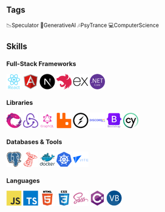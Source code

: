 ## Tags

📉Speculator 🤖GenerativeAI 🎶PsyTrance 💻ComputerScience

## Skills

### Full-Stack Frameworks

<p align='left'>
<!-- React -->
<img src="https://raw.githubusercontent.com/devicons/devicon/master/icons/react/react-original-wordmark.svg" alt="react" width="40" height="40"/>
<!-- Angular -->
<img src="https://raw.githubusercontent.com/devicons/devicon/master/icons/angularjs/angularjs-original.svg" alt="angular" width="40" height="40"/>
<!-- NextJs -->
<img src="https://github.com/devicons/devicon/blob/master/icons/nextjs/nextjs-original.svg" alt="nextJs" width="40" height="40"/>
  <!-- NestJS -->
<img src="https://raw.githubusercontent.com/devicons/devicon/master/icons/nestjs/nestjs-original.svg" alt="nestjs" width="40" height="40"/>
<!-- ExpressJS -->
<img src="https://raw.githubusercontent.com/devicons/devicon/master/icons/express/express-original.svg" alt="expressjs" width="40" height="40" style="background-color: white;"/>
<!-- .NETCore -->
<img src="https://raw.githubusercontent.com/devicons/devicon/master/icons/dotnetcore/dotnetcore-original.svg" alt="dotnet" width="40" height="40"/>
</p>

### Libraries

<p align='left'>
<!-- Rxjs -->
<img src="https://github.com/devicons/devicon/blob/master/icons/rxjs/rxjs-original.svg" alt="rxjs" width="40" height="40"/>
<!-- Redux -->
<img src="https://github.com/devicons/devicon/blob/master/icons/redux/redux-original.svg" alt="redux" width="40" height="40"/>
<!-- GraphQL -->
<img src="https://github.com/devicons/devicon/blob/master/icons/graphql/graphql-plain-wordmark.svg" alt="graphQL" width="40" height="40"/>
<!-- RabbitMQ -->
<img src="https://github.com/devicons/devicon/blob/master/icons/rabbitmq/rabbitmq-original.svg" alt="rabbitMQ" width="40" height="40"/>
<!-- SocketIO -->
<img src="https://github.com/devicons/devicon/blob/master/icons/socketio/socketio-original.svg" alt="socketIO" width="40" height="40"/>
<!-- DiscordJs -->
<img src="https://github.com/devicons/devicon/blob/master/icons/discordjs/discordjs-original-wordmark.svg" alt="discordJs" width="40" height="40"/>
<!-- Bootstrap -->
<img src="https://github.com/devicons/devicon/blob/master/icons/bootstrap/bootstrap-original-wordmark.svg" alt="bootstrap" width="40" height="40"/>
<!-- Cypress -->
<img src="https://github.com/devicons/devicon/blob/master/icons/cypressio/cypressio-original.svg" alt="cypress" width="40" height="40"/>
</p>

### Databases & Tools

<p align="left">
  <!-- PostgreSQL -->
<img src="https://raw.githubusercontent.com/devicons/devicon/master/icons/postgresql/postgresql-original.svg" alt="postgresql" width="40" height="40"/>
<!-- MSSQL -->
<img src="https://raw.githubusercontent.com/devicons/devicon/master/icons/microsoftsqlserver/microsoftsqlserver-plain.svg" alt="mssql" width="40" height="40"/>
<!-- Docker -->
<img src="https://raw.githubusercontent.com/devicons/devicon/master/icons/docker/docker-original-wordmark.svg" alt="docker" width="40" height="40"/>
<!-- K8s -->
<img src="https://raw.githubusercontent.com/devicons/devicon/master/icons/kubernetes/kubernetes-plain.svg" alt="k8s" width="40" height="40"/>
<!-- Vite -->
<img src="https://github.com/devicons/devicon/blob/master/icons/vite/vite-original-wordmark.svg" alt="vite" width="40" height="40"/>
</p>

### Languages

<p align="left">
  <!-- JavaScript -->
<img src="https://raw.githubusercontent.com/devicons/devicon/master/icons/javascript/javascript-original.svg" alt="javascript" width="40" height="40"/>
<!-- TypeScript -->
<img src="https://raw.githubusercontent.com/devicons/devicon/master/icons/typescript/typescript-original.svg" alt="typescript" width="40" height="40"/>
<!-- HTML -->
<img src="https://raw.githubusercontent.com/devicons/devicon/master/icons/html5/html5-original-wordmark.svg" alt="html" width="40" height="40"/>
<!-- CSS -->
<img src="https://github.com/devicons/devicon/blob/master/icons/css3/css3-original-wordmark.svg" alt="css" width="40" height="40"/>
<!-- Sass -->
<img src="https://raw.githubusercontent.com/devicons/devicon/master/icons/sass/sass-original.svg" alt="sass" width="40" height="40"/>
<!-- C# -->
<img src="https://raw.githubusercontent.com/devicons/devicon/master/icons/csharp/csharp-original.svg" alt="csharp" width="40" height="40"/>
<!-- VB -->
<img src="https://github.com/devicons/devicon/blob/master/icons/visualbasic/visualbasic-original.svg" alt="vb" width="40" height="40"/>
</p>
